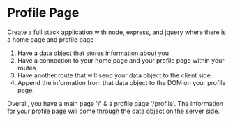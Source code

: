 # Profile Page

Create a full stack application with node, express, and jquery where 
there is a home page and profile page

1. Have a data object that stores information about you
2. Have a connection to your home page and your profile page within your routes
3. Have another route that will send your data object to the client side.
4. Append the information from that data object to the DOM on your profile page.

Overall, you have a main page '/' & a profile page '/profile'. The information
for your profile page will come through the data object on the server side.